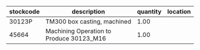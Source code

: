 |stockcode|description|quantity|location|
|---------|-----------|--------|--------|
|30123P|TM300 box casting, machined|1.00||
|45664|Machining Operation to Produce 30123_M16|1.00||
